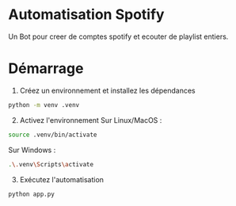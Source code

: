 # Automatisation Spotify

Un Bot pour creer de comptes spotify et ecouter de playlist entiers.

# Démarrage

1. Créez un environnement et installez les dépendances
```bash
python -m venv .venv
```

2. Activez l'environnement
Sur Linux/MacOS :
```bash
source .venv/bin/activate
```
Sur Windows :
```bash
.\.venv\Scripts\activate
```

3. Exécutez l'automatisation
```bash
python app.py
```